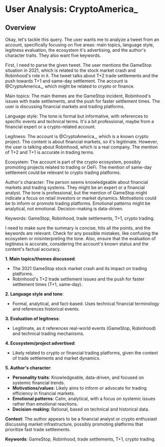 # User Analysis: CryptoAmerica_

## Overview

<think>
Okay, let's tackle this query. The user wants me to analyze a tweet from an account, specifically focusing on five areas: main topics, language style, legitness evaluation, the ecosystem it's advertising, and the author's character traits. They also want five keywords.

First, I need to parse the given tweet. The user mentions the GameStop situation in 2021, which is related to the stock market crash and Robinhood's role in it. The tweet talks about T+2 trade settlements and the push towards T+1 and same-day settlement. The account is @CryptoAmerica_, which might be related to crypto or finance.

Main topics: The main themes are the GameStop incident, Robinhood's issues with trade settlements, and the push for faster settlement times. The user is discussing financial markets and trading platforms.

Language style: The tone is formal but informative, with references to specific events and technical terms. It's a bit professional, maybe from a financial expert or a crypto-related account.

Legitness: The account is @CryptoAmerica_, which is a known crypto project. The content is about financial markets, so it's legitimate. However, the user is talking about Robinhood, which is a real company. The mention of T+2 and T+1 is accurate in trading terms.

Ecosystem: The account is part of the crypto ecosystem, possibly promoting projects related to trading or DeFi. The mention of same-day settlement could be relevant to crypto trading platforms.

Author's character: The person seems knowledgeable about financial markets and trading systems. They might be an expert or a financial analyst. The tone is professional, but the mention of GameStop might indicate a focus on retail investors or market dynamics. Motivations could be to inform or promote trading platforms. Emotional patterns might be analytical, not emotional. Decision-making is data-driven.

Keywords: GameStop, Robinhood, trade settlements, T+1, crypto trading.

I need to make sure the summary is concise, hits all the points, and the keywords are relevant. Check for any possible mistakes, like confusing the ecosystem or misinterpreting the tone. Also, ensure that the evaluation of legitness is accurate, considering the account's known status and the content's factual accuracy.
</think>

**1. Main topics/themes discussed**:  
- The 2021 GameStop stock market crash and its impact on trading platforms.  
- Robinhood's T+2 trade settlement issues and the push for faster settlement times (T+1, same-day).  

**2. Language style and tone**:  
- Formal, analytical, and fact-based. Uses technical financial terminology and references historical events.  

**3. Evaluation of legitness**:  
- Legitimate, as it references real-world events (GameStop, Robinhood) and technical trading mechanisms.  

**4. Ecosystem/project advertised**:  
- Likely related to crypto or financial trading platforms, given the context of trade settlements and market dynamics.  

**5. Author's character**:  
- **Personality traits**: Knowledgeable, data-driven, and focused on systemic financial trends.  
- **Motivations/values**: Likely aims to inform or advocate for trading efficiency in financial markets.  
- **Emotional patterns**: Calm, analytical, with a focus on systemic issues rather than emotional reactions.  
- **Decision-making**: Rational, based on technical and historical data.  

**Context**: The author appears to be a financial analyst or crypto enthusiast discussing market infrastructure, possibly promoting platforms that prioritize fast trade settlements.  

**Keywords**: GameStop, Robinhood, trade settlements, T+1, crypto trading.